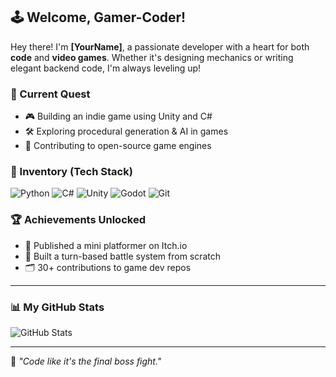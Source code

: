 ## 🕹️ Welcome, Gamer-Coder!

Hey there! I'm **[YourName]**, a passionate developer with a heart for both **code** and **video games**. Whether it's designing mechanics or writing elegant backend code, I'm always leveling up!

### 🎯 Current Quest
- 🎮 Building an indie game using Unity and C#
- 🛠️ Exploring procedural generation & AI in games
- 👾 Contributing to open-source game engines

### 💼 Inventory (Tech Stack)
![Python](https://img.shields.io/badge/-Python-3776AB?logo=python&logoColor=white&style=flat)
![C#](https://img.shields.io/badge/-CSharp-239120?logo=c-sharp&logoColor=white&style=flat)
![Unity](https://img.shields.io/badge/-Unity-000000?logo=unity&logoColor=white&style=flat)
![Godot](https://img.shields.io/badge/-Godot-478CBF?logo=godot-engine&logoColor=white&style=flat)
![Git](https://img.shields.io/badge/-Git-F05032?logo=git&logoColor=white&style=flat)

### 🏆 Achievements Unlocked
- 🚀 Published a mini platformer on Itch.io
- 🧠 Built a turn-based battle system from scratch
- 🗂️ 30+ contributions to game dev repos

---

### 📊 My GitHub Stats
![GitHub Stats](https://github-readme-stats.vercel.app/api?username=yourusername&show_icons=true&theme=radical)

---
📝 *"Code like it's the final boss fight."*
